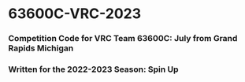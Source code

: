 # 63600C-VRC-2023
### Competition Code for VRC Team 63600C: July from Grand Rapids Michigan
### Written for the 2022-2023 Season: Spin Up
